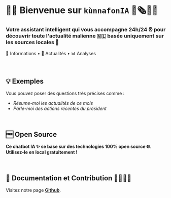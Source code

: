 [//]: # (# Bienvenue sur le chatbot de `kùnnafonIA` 🤖🗞️💬, votre portail d'actualité quotidienne du Mali 🇲🇱)

# 👋🏾 Bienvenue sur `kùnnafonIA` 🤖🗞️💬✨

### Votre assistant intelligent qui vous accompagne 24h/24 ⏰ pour découvrir toute l'actualité malienne 🇲🇱 basée uniquement sur les sources locales 📍

📰 Informations • 🎯 Actualités • 📊 Analyses

&nbsp;
&nbsp;

## 💡 Exemples
Vous pouvez poser des questions très précises comme :
- *Résume-moi les actualités de ce mois*
- *Parle-moi des actions récentes du président*

&nbsp;

## 🆓 Open Source
**Ce chatbot IA ✨ se base sur des technologies 100% open source 🌐**. 
**Utilisez-le en local gratuitement !**

&nbsp;

## 📝 Documentation et Contribution 🫱🏾‍🫲🏽
Visitez notre page **[Github](https://github.com/Lonytech/kounafoni-app)**.

